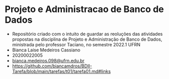 # Projeto e Administracao de Banco de Dados 

* Repositório criado com o intuito de guardar as reoluções das atividades propostas na disciplina de Projeto e Administração de Banco de Dados, ministrada pelo professor Taciano, no semestre 2022.1 UFRN
* Bianca Laise Medeiros Cassiano
* 20200022005
* bianca.medeiros.098@ufrn.edu.br
* https://github.com/biancamdros/BDII-Tarefa/blob/main/tarefas/t01/tarefa01.md#links
